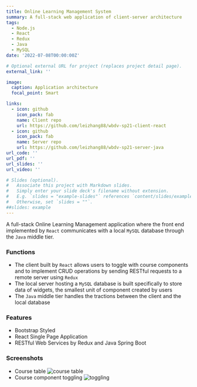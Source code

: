 ```yaml
---
title: Online Learning Management System
summary: A full-stack web application of client-server architecture
tags:
  - Node.js
  - React
  - Redux
  - Java
  - MySQL
date: '2022-07-08T00:00:00Z'

# Optional external URL for project (replaces project detail page).
external_link: ''

image:
  caption: Application architecture
  focal_point: Smart

links:
  - icon: github
    icon_pack: fab
    name: Client repo
    url: https://github.com/leizhang88/wbdv-sp21-client-react
  - icon: github
    icon_pack: fab
    name: Server repo
    url: https://github.com/leizhang88/wbdv-sp21-server-java
url_code: ''
url_pdf: ''
url_slides: ''
url_video: ''

# Slides (optional).
#   Associate this project with Markdown slides.
#   Simply enter your slide deck's filename without extension.
#   E.g. `slides = "example-slides"` references `content/slides/example-slides.md`.
#   Otherwise, set `slides = ""`.
##slides: example
---
```


A full-stack Online Learning Management application where the front end implemented by `React` communicates with a local `MySQL` database through the `Java` middle tier.

### Functions

- The client built by `React` allows users to toggle with course components and to implement CRUD operations by sending RESTful requests to a remote server using `Redux`
- The local server hosting a `MySQL` database is built specifically to store data of widgets, the smallest unit of component created by users
- The `Java` middle tier handles the tractions between the client and the local database

### Features

- Bootstrap Styled
- React Single Page Application
- RESTful Web Services by Redux and Java Spring Boot

### Screenshots
- Course table
![course table](wbdv-course-table.png)
- Course component toggling
![toggling](wbdv-module-list.png)
